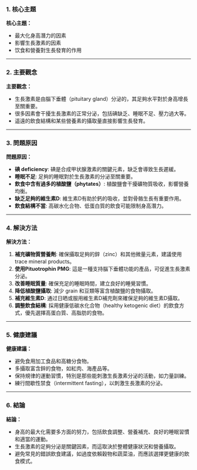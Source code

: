 ### 1. 核心主題
**核心主題：**
- 最大化身高潛力的因素
- 影響生長激素的因素
- 饮食和營養對生長發育的作用

---

### 2. 主要觀念
**主要觀念：**
- 生長激素是由腦下垂體（pituitary gland）分泌的，其足夠水平對於身高增長至關重要。
- 很多因素會干擾生長激素的正常分泌，包括碘缺乏、睡眠不足、壓力過大等。
- 遥遠的飲食結構和某些營養素的攝取量直接影響生長發育。

---

### 3. 問題原因
**問題原因：**
- **碘 deficiency**: 碘是合成甲状腺激素的關鍵元素，缺乏會導致生長遲緩。
- **睡眠不足**: 足夠的睡眠對於生長激素的分泌至關重要。
- **飲食中含有過多的植酸鹽（phytates）**: 植酸鹽會干擾礦物質吸收，影響營養均衡。
- **缺乏足夠的維生素D**: 維生素D有助於鈣的吸收，並對骨骼生長有重要作用。
- **飲食結構不當**: 高碳水化合物、低蛋白質的飲食可能限制身高潛力。

---

### 4. 解決方法
**解決方法：**
1. **補充礦物質營養劑**: 確保攝取足夠的鋅（zinc）和其他微量元素，建議使用trace mineral products。
2. **使用Pituotrophin PMG**: 這是一種支持腦下垂體功能的產品，可促進生長激素分泌。
3. **改善睡眠質量**: 確保充足的睡眠時間，建立良好的睡覺習慣。
4. **降低植酸鹽攝取**: 減少 grain 和豆類等富含植酸鹽的食物攝取。
5. **補充維生素D**: 通过日晒或服用維生素D補充劑來確保足夠的維生素D攝取。
6. **調整飲食結構**: 採用健康低碳水化合物（healthy ketogenic diet）的飲食方式，優先選擇高蛋白質、高脂肪的食物。

---

### 5. 健康建議
**健康建議：**
- 避免食用加工食品和高糖分食物。
- 多攝取富含鋅的食物，如紅肉、海產品等。
- 保持規律的運動習慣，特別是那些能刺激生長激素分泌的活動，如力量訓練。
- 練行間歇性禁食（intermittent fasting），以刺激生長激素的分泌。

---

### 6. 結論
**結論：**
- 身高的最大化需要多方面的努力，包括飲食調整、營養補充、良好的睡眠習慣和適當的運動。
- 生長激素的足夠分泌是關鍵因素，而這取決於整體健康狀況和營養攝取。
- 避免常見的錯誤飲食建議，如過度依賴穀物和蔬菜油，而應該選擇更健康的飲食模式。
